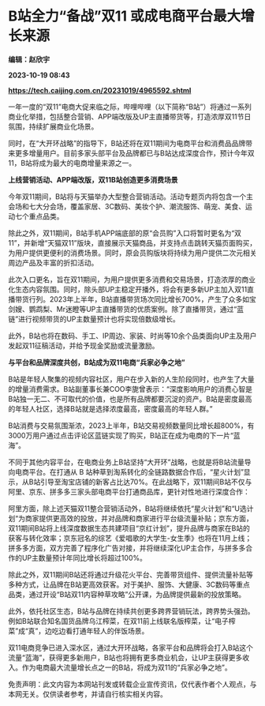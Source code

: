 # B站全力“备战”双11 或成电商平台最大增长来源
**编辑：赵欣宇**

**2023-10-19 08:43**

**https://tech.caijing.com.cn/20231019/4965592.shtml**

一年一度的“双11”电商大促来临之际，哔哩哔哩（以下简称“B站”）将通过一系列商业化举措，包括整合营销、APP端改版及UP主直播带货等，打造浓厚双11节日氛围，持续扩展商业化场景。

同时，在“大开环战略”的指导下，B站还将在双11期间为电商平台和消费品品牌带来更多增量用户。目前多家头部平台及品牌都已与B站达成深度合作，预计今年双11，B站将成为最大的电商增量来源之一。

**上线营销活动、APP端改版，双11B站创造更多消费场景**

今年双11期间，B站将与天猫举办大型整合营销活动。活动专题页内将包含一个主会场和七大分会场，覆盖家居、3C数码、美妆个护、潮流服饰、萌宠、美食、运动七个重点品类。

除此之外，双11期间，B站手机APP端底部的原“会员购”入口将暂时更名为“双11”，并新增“天猫双11”版块，直接展示天猫商品，并支持点击跳转天猫页面购买，为用户提供更便利的消费场景。同时，原会员购版块将持续为用户提供二次元相关周边产品及丰富的折扣活动。

此次入口更名，旨在双11期间，为用户提供更多消费和交易场景，打造浓厚的商业化生态内容氛围。同时，除头部UP主稳定开播外，将会有更多新UP主加入双11直播带货行列。2023年上半年，B站直播带货场次同比增长700%，产生了众多如宝剑嫂、鹦鹉梨、Mr迷瞪等UP主直播带货的优质案例。除了直播带货，通过“蓝链”进行视频带货的UP主数量预计也将实现倍数级增长。

此外，B站也将在数码、手工、IP周边、家装、时尚等10余个品类面向UP主及用户发起双11征稿活动，并给予现金奖励或流量激励。

**与平台和品牌深度共创，B站成为双11电商“兵家必争之地”**

B站是年轻人聚集的视频内容社区，用户在步入新的人生阶段同时，也产生了大量的增量消费需求。B站副董事长兼COO李旎曾表示：“深度影响用户的消费心智是B站独一无二、不可取代的价值，也是所有品牌都要沉淀的资产。B站是密度最高的年轻人社区，选择B站就是选择浓度最高，密度最高的年轻人群。”

B站消费与交易氛围渐浓，2023上半年，B站交易视频数量同比增长超800%，有3000万用户通过点击评论区蓝链实现了购买，B站正在成为电商的下一片“蓝海”。

不同于其他内容平台，在电商业务上B站坚持“大开环”战略，也就是将B站流量导向电商平台。在打通从 B 站种草到淘系转化的全链路数据合作后，“星火计划”显示，从B站引导至淘宝店铺的新客占比达70%。在此战略下，双11期间B站不仅与阿里、京东、拼多多三家头部电商平台打通商品库，更针对性地进行深度合作：

阿里方面，除上述天猫双11整合营销活动外，B站将继续依托“星火计划”和“U选计划“为商家提供更高效的投放，并对品牌和商家进行平台级流量补贴；京东方面，双11期间B站将上线深度数据生态共建项目“京红计划”，提升品牌与商家在B站的获客与转化效率；京东冠名的综艺《爱唱歌的大学生-女生季》也将在11月上线；拼多多方面，双方完善了程序化广告对接，并将继续深化UP主合作，与拼多多合作的UP主数量预计年同比增长将超过100%。

除此之外，双11期间B站还将通过升级花火平台、完善带货组件、提供流量补贴等多种方式，让品牌在B站更高效获客。对于美护、服饰、大健康、3C数码等重点品类，通过开设“B站双11内容种草攻略”公开课，为品牌提供最新的投放策略。

此外，依托社区生态，B站与品牌在持续共创更多跨界营销玩法，跨界势头强劲。例如B站联合知名国货品牌乌江榨菜，在双11前上线联名版榨菜，让“电子榨菜”成“真”，边吃边看打通年轻人的伴饭场景。

双11电商竞争已进入深水区，通过大开环战略，各家平台和品牌将会打入B站这个流量“蓝海”，获得更多新用户，B站也将拥有更多商业机会，让UP主获得更多收入。作为电商最大流量增长点之一的B站，将成为双11的“兵家必争之地”。

免责声明：此文内容为本网站刊发或转载企业宣传资讯，仅代表作者个人观点，与本网无关。仅供读者参考，并请自行核实相关内容。